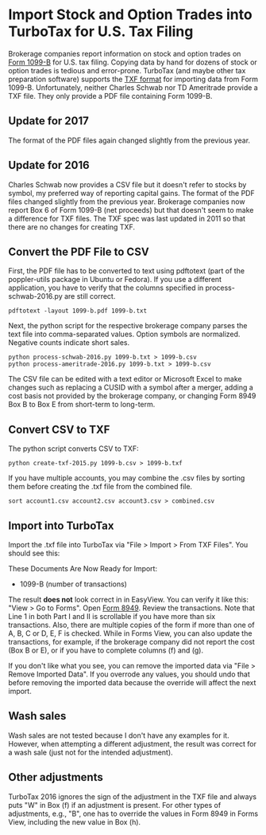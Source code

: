 # Import Stock and Option Trades into TurboTax for U.S. Tax Filing

Brokerage companies report information on stock and option trades on
[Form 1099-B](https://www.irs.gov/pub/irs-pdf/i1099b.pdf) for U.S. tax
filing. Copying data by hand for dozens of stock or option trades is
tedious and error-prone. TurboTax (and maybe other tax preparation
software) supports the [TXF
format](https://turbotax.intuit.com/txf/TXF042.jsp) for importing data
from Form 1099-B.  Unfortunately, neither Charles Schwab nor TD
Ameritrade provide a TXF file.  They only provide a PDF file
containing Form 1099-B.

## Update for 2017

The format of the PDF files again changed slightly from the previous year.

## Update for 2016

Charles Schwab now provides a CSV file but it doesn't refer to stocks by
symbol, my preferred way of reporting capital gains.  The format of the PDF
files changed slightly from the previous year.  Brokerage companies now report
Box 6 of Form 1099-B (net proceeds) but that doesn't seem to make a difference
for TXF files.  The TXF spec was last updated in 2011 so that there are no
changes for creating TXF.

## Convert the PDF File to CSV

First, the PDF file has to be converted to text using pdftotext (part of the
poppler-utils package in Ubuntu or Fedora).  If you use a different application, you have
to verify that the columns specified in process-schwab-2016.py are still
correct.

    pdftotext -layout 1099-b.pdf 1099-b.txt

Next, the python script for the respective brokerage company parses the text
file into comma-separated values.  Option symbols are normalized.  Negative
counts indicate short sales.

    python process-schwab-2016.py 1099-b.txt > 1099-b.csv
    python process-ameritrade-2016.py 1099-b.txt > 1099-b.csv

The CSV file can be edited with a text editor or Microsoft Excel to make
changes such as replacing a CUSID with a symbol after a merger, adding a cost
basis not provided by the brokerage company, or changing Form 8949 Box B to
Box E from short-term to long-term.

## Convert CSV to TXF

The python script converts CSV to TXF:

    python create-txf-2015.py 1099-b.csv > 1099-b.txf

If you have multiple accounts, you may combine the .csv files by sorting them
before creating the .txf file from the combined file.

    sort account1.csv account2.csv account3.csv > combined.csv

## Import into TurboTax

Import the .txf file into TurboTax via "File > Import > From TXF Files".  You
should see this:

These Documents Are Now Ready for Import:

- 1099-B (number of transactions)

The result **does not** look correct in in EasyView.  You can verify it like
this: "View > Go to Forms". Open [Form
8949](https://www.irs.gov/pub/irs-pdf/i8949.pdf). Review the transactions. Note
that Line 1 in both Part I and II is scrollable if you have more than six
transactions.  Also, there are multiple copies of the form if more than one of
A, B, C or D, E, F is checked.  While in Forms View, you can also update the
transactions, for example, if the brokerage company did not report the cost
(Box B or E), or if you have to complete columns (f) and (g).

If you don't like what you see, you can remove the imported data via
"File > Remove Imported Data".  If you overrode any values, you should undo
that before removing the imported data because the override will affect the
next import.

## Wash sales

Wash sales are not tested because I don't have any examples for it.  However,
when attempting a different adjustment, the result was correct for a wash sale
(just not for the intended adjustment).

## Other adjustments

TurboTax 2016 ignores the sign of the adjustment in the TXF file and always
puts "W" in Box (f) if an adjustment is present.  For other types of
adjustments, e.g., "B", one has to override the values in Form 8949 in Forms
View, including the new value in Box (h).
